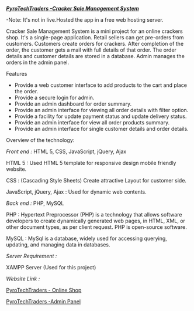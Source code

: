 ***[PyroTechTraders -Cracker Sale Management System](https://pyrotechtraders.000webhostapp.com/)***  

-Note: It's not in live.Hosted the app in a free web hosting server.

Cracker Sale Management System is a mini project for an online crackers shop. It's a single-page application. Retail sellers can get pre-orders from customers. Customers create orders for crackers. After completion of the order, the customer gets a mail with full details of that order. The order details and customer details are stored in a database. Admin manages the orders in the admin panel. 


Features
-	Provide a web customer interface to add products to the cart and place the order.
-	Provide a secure login for admin.
-	Provide an admin dashboard for order summary.
-	Provide an admin interface for viewing all order details with filter option.
-	Provide a facility for update payment status and update delivery status.
-	Provide an admin interface for view all order products summary.
-	Provide an admin interface for single customer details and order details.


Overview of the technology:

_Front end :_ HTML 5, CSS, JavaScript, jQuery, Ajax

HTML 5 : Used HTML 5 template for responsive design mobile friendly website.

CSS : (Cascading Style Sheets) Create attractive Layout for customer side.

JavaScript, jQuery, Ajax : Used for dynamic web contents.


_Back end :_ PHP, MySQL

PHP : Hypertext Preprocessor (PHP) is a technology that allows software developers to create dynamically generated web pages, in HTML, XML, or other document types, as per client request. PHP is open-source software.

MySQL : MySql is a database, widely used for accessing querying, updating, and managing data in databases.

_Server Requirement :_ 

XAMPP Server (Used for this project)

_Website Link :_

[PyroTechTraders - Online Shop](https://pyrotechtraders.000webhostapp.com/)

[PyroTechTraders -Admin Panel](https://pyrotechtraders.000webhostapp.com/admin)

